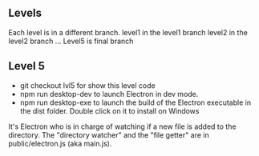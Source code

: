 ## Levels

Each level is in a different branch.
level1 in the level1 branch
level2 in the level2 branch
...
Level5 is final branch

## Level 5

- git checkout lvl5 for show this level code
- npm run desktop-dev to launch Electron in dev mode.
- npm run desktop-exe to launch the build of the Electron executable in the dist folder. Double click on it to install on Windows

It's Electron who is in charge of watching if a new file is added to the directory.
The "directory watcher" and the "file getter" are in public/electron.js (aka main.js).
